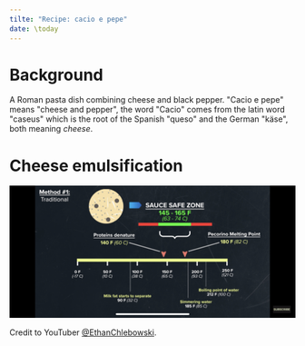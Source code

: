 ```yaml
---
tilte: "Recipe: cacio e pepe"
date: \today
---
```


# Background

A Roman pasta dish combining cheese and black pepper. "Cacio e pepe" means "cheese and pepper", the word "Cacio" comes from the latin word "caseus" which is the root of the Spanish "queso" and the German "käse", both meaning _cheese_. 

# Cheese emulsification

![](./cheese-emulsification-temps.png)

Credit to YouTuber [@EthanChlebowski](https://www.youtube.com/watch?v=10lXPzbRoU0).